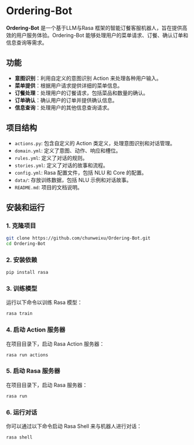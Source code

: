 # Ordering-Bot

**Ordering-Bot** 是一个基于LLM与Rasa 框架的智能订餐客服机器人，旨在提供高效的用户服务体验。Ordering-Bot 能够处理用户的菜单请求、订餐、确认订单和信息查询等需求。

## 功能

- **意图识别**：利用自定义的意图识别 Action 来处理各种用户输入。
- **菜单提供**：根据用户请求提供详细的菜单信息。
- **订餐处理**：处理用户的订餐请求，包括菜品和数量的确认。
- **订单确认**：确认用户的订单并提供确认信息。
- **信息查询**：处理用户的其他信息查询请求。

## 项目结构

- `actions.py`: 包含自定义的 Action 类定义，处理意图识别和对话管理。
- `domain.yml`: 定义了意图、动作、响应和槽位。
- `rules.yml`: 定义了对话的规则。
- `stories.yml`: 定义了对话的故事和流程。
- `config.yml`: Rasa 配置文件，包括 NLU 和 Core 的配置。
- `data/`: 存放训练数据，包括 NLU 示例和对话故事。
- `README.md`: 项目的文档说明。

## 安装和运行

### 1. 克隆项目

```bash
git clone https://github.com/chunweixu/Ordering-Bot.git
cd Ordering-Bot
```

### 2. 安装依赖

```bash
pip install rasa
```

### 3. 训练模型

运行以下命令以训练 Rasa 模型：

```bash
rasa train
```

### 4. 启动 Action 服务器

在项目目录下，启动 Rasa Action 服务器：

```bash
rasa run actions
```

### 5. 启动 Rasa 服务器

在项目目录下，启动 Rasa 服务器：

```bash
rasa run
```

### 6. 运行对话

你可以通过以下命令启动 Rasa Shell 来与机器人进行对话：

```bash
rasa shell
```